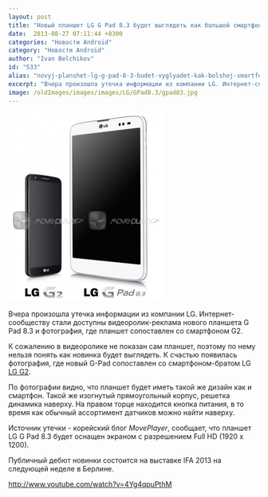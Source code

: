 ```yaml
---
layout: post
title: "Новый планшет LG G Pad 8.3 будет выглядеть как большой смартфон G2"
date:  2013-08-27 07:11:44 +0300
categories: "Новости Android"
category: "Новости Android"
author: "Ivan Belchikov"
id: "533"
alias: "novyj-planshet-lg-g-pad-8-3-budet-vyglyadet-kak-bolshoj-smartfon-g2"
excerpt: "Вчера произошла утечка информации из компании LG. Интернет-сообществу стали доступны видеоролик-реклама нового планшета G Pad 8.3 и фотография, где планшет сопоставлен со смартфоном G2."
image: /oldImages/images/images/LG/GPad8.3/gpad83.jpg
---
```

<img src="/oldImages/images/images/LG/GPad8.3/gpad83.jpg" alt="LG GPad 8.3 и G2" />

Вчера произошла утечка информации из компании LG. Интернет-сообществу стали доступны видеоролик-реклама нового планшета G Pad 8.3 и фотография, где планшет сопоставлен со смартфоном G2.


К сожалению в видеоролике не показан сам планшет, поэтому по нему нельзя понять как новинка будет выглядеть. К счастью появилась фотография, где новый G-Pad сопоставлен со смартфоном-братом LG <a href="index.php?option=com_content&amp;view=article&amp;id=508&amp;catid=8&amp;Itemid=102">LG G2</a>.

По фотографии видно, что планшет будет иметь такой же дизайн как и смартфон. Такой же изогнутый прямоугольный корпус, решетка динамика наверху. На правом торце находится кнопка питания, в то время как обычный ассортимент датчиков можно найти наверху.

Источник утечки - корейский блог <em>MovePlayer</em>, сообщает, что планшет LG G Pad 8.3 будет оснащен экраном с разрешением Full HD (1920 x 1200).

Публичный дебют новинки состоится на выставке IFA 2013 на следующей неделе в Берлине. 

http://www.youtube.com/watch?v=4Yg4qpuPthM
